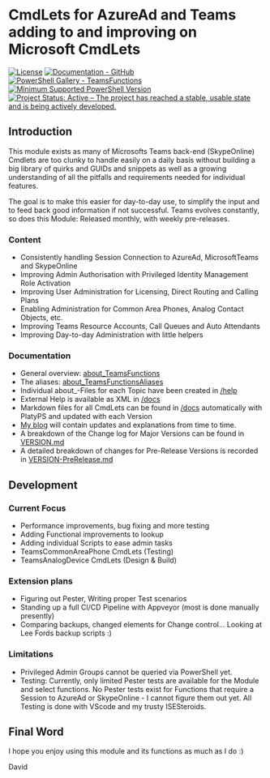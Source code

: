 # CmdLets for AzureAd and Teams adding to and improving on Microsoft CmdLets

[![License](https://img.shields.io/badge/license-MIT-blue.svg)](https://github.com/DEberhardt/TeamsFunctions/blob/master/LICENSE)
[![Documentation - GitHub](https://img.shields.io/badge/Documentation-TeamsFunctions-blue.svg)](https://github.com/DEberhardt/TeamsFunctions/tree/master/docs)
[![PowerShell Gallery - TeamsFunctions](https://img.shields.io/badge/PowerShell%20Gallery-TeamsFunctions-blue.svg)](https://www.powershellgallery.com/packages/TeamsFunctions/)
[![Minimum Supported PowerShell Version](https://img.shields.io/badge/PowerShell-5.1-blue.svg)](https://github.com/DEberhardt/TeamsFunctions)
<a href="https://www.repostatus.org/#active"><img src="https://www.repostatus.org/badges/latest/active.svg" alt="Project Status: Active – The project has reached a stable, usable state and is being actively developed." /></a>

## Introduction

This module exists as many of Microsofts Teams back-end (SkypeOnline) Cmdlets are too clunky to handle easily on a daily basis without building a big library of quirks and GUIDs and snippets as well as a growing understanding of all the pitfalls and requirements needed for individual features.

The goal is to make this easier for day-to-day use, to simplify the input and to feed back good information if not successful.
Teams evolves constantly, so does this Module: Released monthly, with weekly pre-releases.

### Content

- Consistently handling Session Connection to AzureAd, MicrosoftTeams and SkypeOnline
- Improving Admin Authorisation with Privileged Identity Management Role Activation
- Improving User Administration for Licensing, Direct Routing and Calling Plans
- Enabling Administration for Common Area Phones, Analog Contact Objects, etc.
- Improving Teams Resource Accounts, Call Queues and Auto Attendants
- Improving Day-to-day Administration with little helpers

### Documentation

- General overview: [about_TeamsFunctions](/help/about_TeamsFunctions.md)
- The aliases: [about_TeamsFunctionsAliases](/help/about_TeamsFunctionsAliases.md)
- Individual about_-Files for each Topic have been created in [/help](/help)
- External Help is available as XML in [/docs](/docs)
- Markdown files for all CmdLets can be found in [/docs](/docs) automatically with PlatyPS and updated with each Version
- [My blog](https://davideberhardt.wordpress.com/) will contain updates and explanations from time to time.
- A breakdown of the Change log for Major Versions can be found in [VERSION.md](VERSION.md)
- A detailed breakdown of changes for Pre-Release Versions is recorded in [VERSION-PreRelease.md](VERSION-PreRelease.md)

## Development

### Current Focus

- Performance improvements, bug fixing and more testing
- Adding Functional improvements to lookup
- Adding individual Scripts to ease admin tasks
- TeamsCommonAreaPhone CmdLets (Testing)
- TeamsAnalogDevice CmdLets (Design & Build)

### Extension plans

- Figuring out Pester, Writing proper Test scenarios
- Standing up a full CI/CD Pipeline with Appveyor (most is done manually presently)
- Comparing backups, changed elements for Change control... Looking at Lee Fords backup scripts :)

### Limitations

- Privileged Admin Groups cannot be queried via PowerShell yet.
- Testing: Currently, only limited Pester tests are available for the Module and select functions.
No Pester tests exist for Functions that require a Session to AzureAd or SkypeOnline - I cannot figure them out yet. All Testing is done with VScode and my trusty ISESteroids.

## Final Word

I hope you enjoy using this module and its functions as much as I do :)

David
